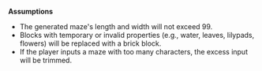 **Assumptions**

* The generated maze's length and width will not exceed 99.
* Blocks with temporary or invalid properties (e.g., water, leaves, lilypads, flowers) will be replaced with a brick block.
* If the player inputs a maze with too many characters, the excess input will be trimmed.
